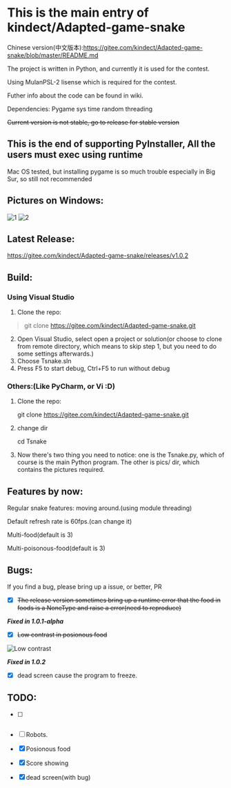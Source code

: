# This is the main entry of kindect/Adapted-game-snake
Chinese version(中文版本):https://gitee.com/kindect/Adapted-game-snake/blob/master/README.md

The project is written in Python, and currently it is used for the contest.

Using MulanPSL-2 lisense which is required for the contest.

Futher info about the code can be found in wiki.

Dependencies: Pygame sys time random threading

~~Current version is not stable, go to release for stable version~~

## This is the end of supporting PyInstaller, All the users must exec using runtime

Mac OS tested, but installing pygame is so much trouble especially in Big Sur, so still not recommended

## Pictures on Windows:
![1](https://images.gitee.com/uploads/images/2020/0802/144029_0eec6591_6537938.png "Screenshot (4).png")
![2](https://images.gitee.com/uploads/images/2020/0802/144046_36e1e283_6537938.png "Screenshot (5).png")
## Latest Release:
https://gitee.com/kindect/Adapted-game-snake/releases/v1.0.2


## Build:
### Using Visual Studio
1. Clone the repo:
> git clone https://gitee.com/kindect/Adapted-game-snake.git
2. Open Visual Studio, select open a project or solution(or choose to clone from remote directory, which means to skip step 1, but you need to do some settings afterwards.)
3. Choose Tsnake.sln
4. Press F5 to start debug, Ctrl+F5 to run without debug

###  Others:(Like PyCharm, or Vi :D)
1. Clone the repo:

	git clone https://gitee.com/kindect/Adapted-game-snake.git

2. change dir

	cd Tsnake

3. Now there's two thing you need to notice: one is the Tsnake.py, which of course is the main Python program. The other is pics/ dir, which contains the pictures required.

## Features by now:
Regular snake features: moving around.(using module threading)

Default refresh rate is 60fps.(can change it)

Multi-food(default is 3)

Multi-poisonous-food(default is 3)

## Bugs:
If you find a bug, please bring up a issue, or better, PR
* [x] ~~The release version sometimes bring up a runtime error that the food in foods is a NoneType and raise a error(need to reproduce)~~

***Fixed in 1.0.1-alpha***

* [x] ~~Low contrast in posionous food~~

![Low contrast](https://images.gitee.com/uploads/images/2020/0802/150242_ec74553b_6537938.png "Capture.PNG")

***Fixed in 1.0.2***

* [x] dead screen cause the program to freeze.

## TODO:
* [ ] ~~~Multi-player(offline)~~~(abondoned)

* [ ] Robots.

* [x] Posionous food

* [x] Score showing

* [x] dead screen(with bug)